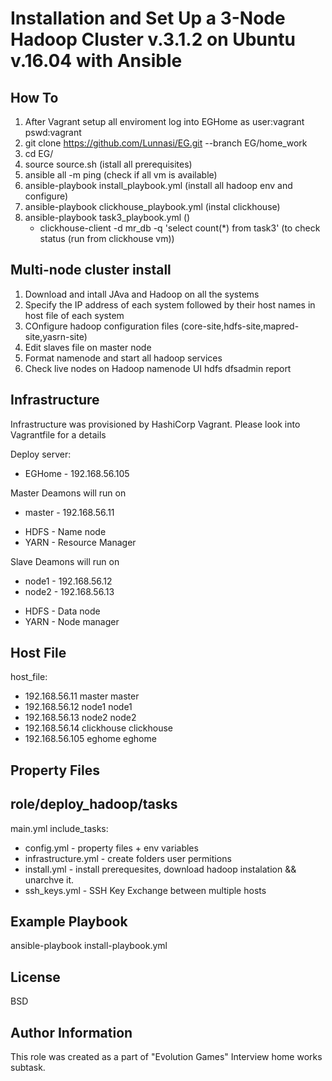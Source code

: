 # Installation and Set Up a 3-Node Hadoop Cluster v.3.1.2 on Ubuntu v.16.04 with Ansible

How To
------------
1. After Vagrant setup all enviroment log into EGHome as user:vagrant pswd:vagrant
2. git clone https://github.com/Lunnasi/EG.git --branch EG/home_work
3. cd EG/
4. source source.sh (istall all prerequisites)
5. ansible all -m ping (check if all vm is available)
6. ansible-playbook install_playbook.yml (install all hadoop env and configure)
7. ansible-playbook clickhouse_playbook.yml (instal clickhouse)
8. ansible-playbook task3_playbook.yml ()
   -  clickhouse-client -d mr_db -q 'select count(*) from task3' (to check status (run from clickhouse vm))

Multi-node cluster install
------------
1. Download and intall JAva and Hadoop on all the systems
2. Specify the IP address of each system followed by their host names in host file of each system
3. COnfigure hadoop configuration files (core-site,hdfs-site,mapred-site,yasrn-site)
4. Edit slaves file on master node
5. Format namenode and start all hadoop services
6. Check live nodes on Hadoop namenode UI
   hdfs dfsadmin report 

Infrastructure
--------------

Infrastructure was provisioned by HashiCorp Vagrant. Please look into Vagrantfile for a details

Deploy server:
* EGHome  -  192.168.56.105

Master Deamons will run on
* master  -  192.168.56.11
- HDFS - Name node
- YARN - Resource Manager

Slave Deamons will run on
* node1  -  192.168.56.12
* node2  -  192.168.56.13
- HDFS - Data node
- YARN - Node manager


Host File
------------
host_file:
* 192.168.56.11 master master
* 192.168.56.12 node1 node1
* 192.168.56.13 node2 node2
* 192.168.56.14 clickhouse clickhouse
* 192.168.56.105 eghome eghome

Property Files
----------------


role/deploy_hadoop/tasks
----------------
main.yml
  include_tasks:
  *  config.yml
    -  property files + env variables
  *  infrastructure.yml
    -  create folders user permitions
  *  install.yml
    -  install prerequesites, download hadoop instalation && unarchve it.
  *  ssh_keys.yml
    -  SSH Key Exchange between multiple hosts

Example Playbook
----------------

ansible-playbook install-playbook.yml

License
-------

BSD

Author Information
------------------

This role was created as a part of "Evolution Games" Interview home works subtask.

